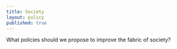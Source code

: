 ```yaml
---
title: Society
layout: policy
published: true
---
```


What policies should we propose to improve the fabric of society?